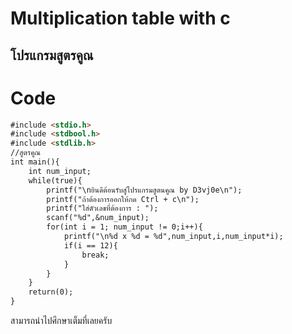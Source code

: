 # Multiplication table with c
## โปรแกรมสูตรคูณ

# Code
```markdown
#include <stdio.h>
#include <stdbool.h>
#include <stdlib.h>
//สูตรคูณ
int main(){
	int num_input;
	while(true){
		printf("\nยินดีต้อนรับสู่โปรแกรมสูตนคูณ by D3vj0e\n");
		printf("ถ้าต้องการออกให้กด Ctrl + c\n");
		printf("ใส่ตัวเลขที่ต้องการ : ");
		scanf("%d",&num_input);
		for(int i = 1; num_input != 0;i++){
			printf("\n%d x %d = %d",num_input,i,num_input*i);
			if(i == 12){
				break;
			}
		} 
	}
	return(0);
}

```
สามารถนำไปศึกษาเต็มที่เลยครับ
